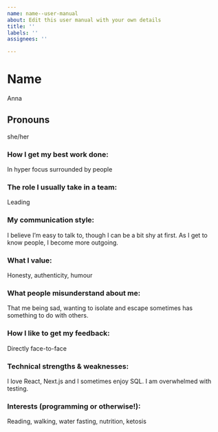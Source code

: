 ```yaml
---
name: name--user-manual
about: Edit this user manual with your own details
title: ''
labels: ''
assignees: ''

---
```


# Name
Anna

## Pronouns
she/her

### How I get my best work done:
In hyper focus surrounded by people 

### The role I usually take in a team:
Leading

### My communication style:
I believe I’m easy to talk to, though I can be a bit shy at first. As I get to know people, I become more outgoing.

### What I value:
Honesty, authenticity, humour

### What people misunderstand about me:
That me being sad, wanting to isolate and escape sometimes has something to do with others.

### How I like to get my feedback:
Directly face-to-face

### Technical strengths & weaknesses:
I love React, Next.js and I sometimes enjoy SQL. I am overwhelmed with testing.

### Interests (programming or otherwise!):
Reading, walking, water fasting, nutrition, ketosis